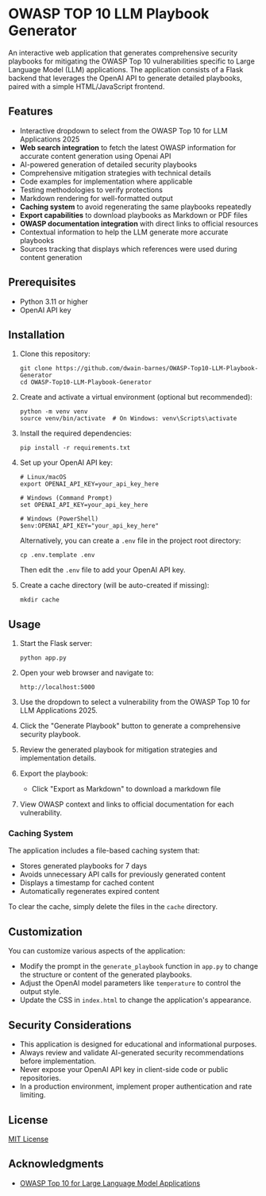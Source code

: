 # OWASP TOP 10 LLM Playbook Generator

An interactive web application that generates comprehensive security playbooks for mitigating the OWASP Top 10 vulnerabilities specific to Large Language Model (LLM) applications. The application consists of a Flask backend that leverages the OpenAI API to generate detailed playbooks, paired with a simple HTML/JavaScript frontend.

## Features

- Interactive dropdown to select from the OWASP Top 10 for LLM Applications 2025
- **Web search integration** to fetch the latest OWASP information for accurate content generation using Openai API
- AI-powered generation of detailed security playbooks
- Comprehensive mitigation strategies with technical details
- Code examples for implementation where applicable
- Testing methodologies to verify protections
- Markdown rendering for well-formatted output
- **Caching system** to avoid regenerating the same playbooks repeatedly
- **Export capabilities** to download playbooks as Markdown or PDF files
- **OWASP documentation integration** with direct links to official resources
- Contextual information to help the LLM generate more accurate playbooks
- Sources tracking that displays which references were used during content generation

## Prerequisites

- Python 3.11 or higher
- OpenAI API key

## Installation

1. Clone this repository:
   ```
   git clone https://github.com/dwain-barnes/OWASP-Top10-LLM-Playbook-Generator 
   cd OWASP-Top10-LLM-Playbook-Generator 
   ```

2. Create and activate a virtual environment (optional but recommended):
   ```
   python -m venv venv
   source venv/bin/activate  # On Windows: venv\Scripts\activate
   ```

3. Install the required dependencies:
   ```
   pip install -r requirements.txt
   ```

5. Set up your OpenAI API key:
   ```
   # Linux/macOS
   export OPENAI_API_KEY=your_api_key_here
   
   # Windows (Command Prompt)
   set OPENAI_API_KEY=your_api_key_here
   
   # Windows (PowerShell)
   $env:OPENAI_API_KEY="your_api_key_here"
   ```
   
   Alternatively, you can create a `.env` file in the project root directory:
   ```
   cp .env.template .env
   ```
   Then edit the `.env` file to add your OpenAI API key.

6. Create a cache directory (will be auto-created if missing):
   ```
   mkdir cache
   ```

## Usage

1. Start the Flask server:
   ```
   python app.py
   ```

2. Open your web browser and navigate to:
   ```
   http://localhost:5000
   ```

3. Use the dropdown to select a vulnerability from the OWASP Top 10 for LLM Applications 2025.

4. Click the "Generate Playbook" button to generate a comprehensive security playbook.

5. Review the generated playbook for mitigation strategies and implementation details.

6. Export the playbook:
   - Click "Export as Markdown" to download a markdown file


7. View OWASP context and links to official documentation for each vulnerability.

### Caching System

The application includes a file-based caching system that:

- Stores generated playbooks for 7 days
- Avoids unnecessary API calls for previously generated content
- Displays a timestamp for cached content
- Automatically regenerates expired content

To clear the cache, simply delete the files in the `cache` directory.

## Customization

You can customize various aspects of the application:

- Modify the prompt in the `generate_playbook` function in `app.py` to change the structure or content of the generated playbooks.
- Adjust the OpenAI model parameters like `temperature` to control the output style.
- Update the CSS in `index.html` to change the application's appearance.

## Security Considerations

- This application is designed for educational and informational purposes.
- Always review and validate AI-generated security recommendations before implementation.
- Never expose your OpenAI API key in client-side code or public repositories.
- In a production environment, implement proper authentication and rate limiting.

## License

[MIT License](LICENSE)

## Acknowledgments

- [OWASP Top 10 for Large Language Model Applications](https://owasp.org/www-project-top-10-for-large-language-model-applications/)


